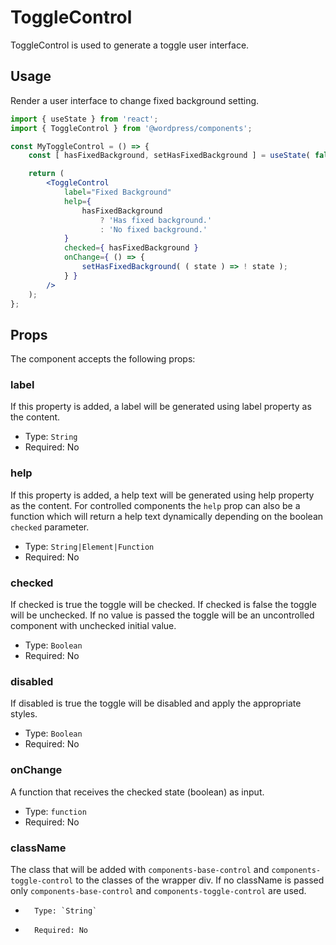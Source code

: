 # ToggleControl

ToggleControl is used to generate a toggle user interface.

## Usage

Render a user interface to change fixed background setting.

```jsx
import { useState } from 'react';
import { ToggleControl } from '@wordpress/components';

const MyToggleControl = () => {
	const [ hasFixedBackground, setHasFixedBackground ] = useState( false );

	return (
		<ToggleControl
			label="Fixed Background"
			help={
				hasFixedBackground
					? 'Has fixed background.'
					: 'No fixed background.'
			}
			checked={ hasFixedBackground }
			onChange={ () => {
				setHasFixedBackground( ( state ) => ! state );
			} }
		/>
	);
};
```

## Props

The component accepts the following props:

### label

If this property is added, a label will be generated using label property as the content.

-   Type: `String`
-   Required: No

### help

If this property is added, a help text will be generated using help property as the content.
For controlled components the `help` prop can also be a function which will return a help text
dynamically depending on the boolean `checked` parameter.

-   Type: `String|Element|Function`
-   Required: No

### checked

If checked is true the toggle will be checked. If checked is false the toggle will be unchecked.
If no value is passed the toggle will be an uncontrolled component with unchecked initial value.

-   Type: `Boolean`
-   Required: No

### disabled

If disabled is true the toggle will be disabled and apply the appropriate styles.

-   Type: `Boolean`
-   Required: No

### onChange

A function that receives the checked state (boolean) as input.

-   Type: `function`
-   Required: No

### className

The class that will be added with `components-base-control` and `components-toggle-control` to the classes of the wrapper div. If no className is passed only `components-base-control` and `components-toggle-control` are used.

-		Type: `String`
-		Required: No
